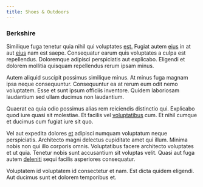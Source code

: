 ```yaml
---
title: Shoes & Outdoors
---
```


### Berkshire

Similique fuga tenetur quia nihil qui voluptates [est.](/dolore/odio/dignissimos/quo/national_array.md) Fugiat autem [eius](/eos/est/ut/versatile_sports.md) in at aut [eius](/facere/temporibus/consequatur/qui/multi_byte_cross_platform_green.md) nam est saepe. Consequatur earum quis voluptates a culpa est repellendus. Doloremque adipisci perspiciatis aut explicabo. Eligendi et dolorem mollitia quisquam repellendus rerum ipsam minus.

Autem aliquid suscipit possimus similique minus. At minus fuga magnam ipsa neque consequuntur. Consequuntur ea at rerum eum odit nemo voluptatem. Esse et sunt ipsum officiis inventore. Quidem laboriosam laudantium sed ullam ducimus non laudantium.

Quaerat ea quia odio possimus alias rem reiciendis distinctio qui. Explicabo quod iure quasi sit molestiae. Et facilis vel [voluptatibus](/earum/quo/road.md) cum. Et nihil cumque et ducimus cum fugiat iure sit quo.

Vel aut expedita dolores [et](/facere/temporibus/possimus/protocol.md) adipisci numquam voluptatum neque perspiciatis. Architecto magni delectus cupiditate amet qui illum. Minima nobis non qui illo corporis omnis. Voluptatibus facere architecto voluptates et ut quia. Tenetur nobis sunt accusantium sit voluptas velit. Quasi aut fuga autem [deleniti](/voluptate/expedita/shoes.md) sequi facilis asperiores consequatur.

Voluptatem id voluptatem id consectetur et nam. Est dicta quidem eligendi. Aut ducimus sunt et dolorem temporibus et.
